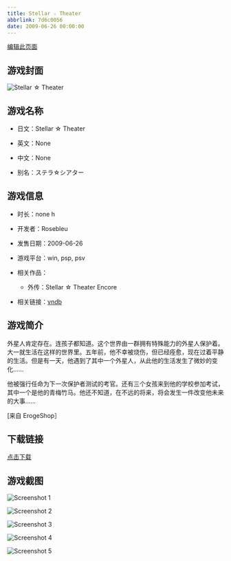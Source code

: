 ```yaml
---
title: Stellar ☆ Theater
abbrlink: 7d6c0056
date: 2009-06-26 00:00:00
---
```

[编辑此页面](https://github.com/ACG-3/ADV3-source/blob/main/source/_posts/Stellar%20%E2%98%86%20Theater.md)

## 游戏封面

![Stellar ☆ Theater](https://pan.timero.xyz/d/onedrive/img_lib_001/Stellar%20%E2%98%86%20Theater_cover.avif)


## 游戏名称

- 日文：Stellar ☆ Theater
- 英文：None
- 中文：None

- 别名：ステラ☆シアター


## 游戏信息

- 时长：none h
- 开发者：Rosebleu
- 发售日期：2009-06-26
- 游戏平台：win, psp, psv
- 相关作品：
   - 外传：Stellar ☆ Theater Encore

- 相关链接：[vndb](https://vndb.org/v1185)


## 游戏简介

外星人肯定存在。连孩子都知道。这个世界由一群拥有特殊能力的外星人保护着。大一就生活在这样的世界里。五年前，他不幸被烧伤，但已经痊愈，现在过着平静的生活。但是有一天，他遇到了其中一个外星人，从此他的生活发生了微妙的变化......

他被强行任命为下一次保护者测试的考官。还有三个女孩来到他的学校参加考试，其中一个是他的青梅竹马。他还不知道，在不远的将来，将会发生一件改变他未来的大事......

[来自 ErogeShop］


## 下载链接

[点击下载](https://pan.timero.xyz/onedrive/adv_lib_001/Stellar%20%E2%98%86%20Theater)


## 游戏截图


![Screenshot 1](https://pan.timero.xyz/d/onedrive/img_lib_001/Stellar%20%E2%98%86%20Theater_Screenshot_1.avif)

![Screenshot 2](https://pan.timero.xyz/d/onedrive/img_lib_001/Stellar%20%E2%98%86%20Theater_Screenshot_2.avif)

![Screenshot 3](https://pan.timero.xyz/d/onedrive/img_lib_001/Stellar%20%E2%98%86%20Theater_Screenshot_3.avif)

![Screenshot 4](https://pan.timero.xyz/d/onedrive/img_lib_001/Stellar%20%E2%98%86%20Theater_Screenshot_4.avif)

![Screenshot 5](https://pan.timero.xyz/d/onedrive/img_lib_001/Stellar%20%E2%98%86%20Theater_Screenshot_5.avif)

